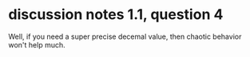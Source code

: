 # discussion notes 1.1, question 4

Well, if you need a super precise decemal value, then chaotic behavior won't help much.

